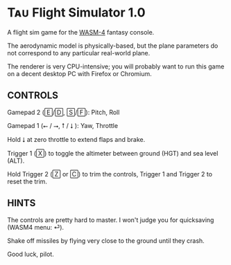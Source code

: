 # Tᴀᴜ Flight Simulator 1.0

A flight sim game for the [WASM-4](https://wasm4.org) fantasy console.

The aerodynamic model is physically-based, but the plane
parameters do not correspond to any particular real-world plane.

The renderer is very CPU-intensive; you will probably want to run this
game on a decent desktop PC with Firefox or Chromium.

## CONTROLS

Gamepad 2 (🄴/🄳, 🅂/🄵): Pitch, Roll

Gamepad 1 (⭠ / ⭢, ⭡ / ⭣ ): Yaw, Throttle

Hold ⭣ at zero throttle to extend flaps and brake.

Trigger 1 (🅇) to toggle the altimeter between ground (HGT) and sea level (ALT).

Hold Trigger 2 (🅉 or 🄲) to trim the controls, Trigger 1 and Trigger 2 to reset the trim.

## HINTS

The controls are pretty hard to master. I won't judge you for quicksaving (WASM4 menu: ⏎).

Shake off missiles by flying very close to the ground until they crash.

Good luck, pilot.


